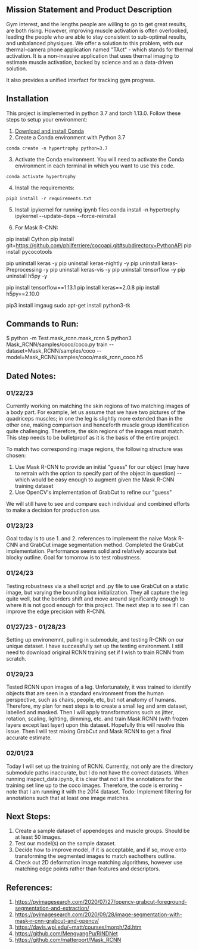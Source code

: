 ## Mission Statement and Product Description

Gym interest, and the lengths people are willing to go to get great results, are both rising. However, improving muscle activation is often overlooked, leading the people who are able to stay consistent to sub-optimal results, and unbalanced physiques. We offer a solution to this problem, with our thermal-camera phone application named "TAct" - which stands for thermal activation. It is a non-invasive application that uses thermal imaging to estimate muscle activation, backed by science and as a data-driven solution.

It also provides a unified interfact for tracking gym progress.

## Installation

This project is implemented in python 3.7 and torch 1.13.0. Follow these steps to setup your environment:

1. [Download and install Conda](https://conda.io/projects/conda/en/latest/user-guide/install/index.html "Download and install Conda")
2. Create a Conda environment with Python 3.7
```
conda create -n hypertrophy python=3.7
```
3. Activate the Conda environment. You will need to activate the Conda environment in each terminal in which you want to use this code.
```
conda activate hypertrophy
```
4. Install the requirements:
```
pip3 install -r requirements.txt
```
5. Install ipykernel for running ipynb files
conda install -n hypertrophy ipykernel --update-deps --force-reinstall

6. For Mask R-CNN:

pip install Cython
pip install git+https://github.com/philferriere/cocoapi.git#subdirectory=PythonAPI
pip install pycocotools

pip uninstall keras -y
pip uninstall keras-nightly -y
pip uninstall keras-Preprocessing -y
pip uninstall keras-vis -y
pip uninstall tensorflow -y
pip uninstall h5py -y

pip install tensorflow==1.13.1
pip install keras==2.0.8
pip install h5py==2.10.0

pip3 install imgaug
sudo apt-get install python3-tk

## Commands to Run:

$ python -m Test.mask_rcnn.mask_rcnn
$ python3 Mask_RCNN/samples/coco/coco.py train --dataset=Mask_RCNN/samples/coco --model=Mask_RCNN/samples/coco/mask_rcnn_coco.h5

## Dated Notes:

### 01/22/23

Currently working on matching the skin regions of two matching images of a body part. For example, let us assume that we have two pictures of the quadriceps muscles; in one the leg is slightly more extended than in the other one, making comparison and henceforth muscle group identification quite challenging. Therefore, the skin regions of the images must match. This step needs to be bulletproof as it is the basis of the entire project.

To match two corresponding image regions, the following structure was chosen:
1. Use Mask R-CNN to provide an initial "guess" for our object (may have to retrain with the option to specify part of the object in question)
 -- which would be easy enough to augment given the Mask R-CNN training dataset
2. Use OpenCV's implementation of GrabCut to refine our "guess"

We will still have to see and compare each individual and combined efforts to make a decision for production use.

### 01/23/23

Goal today is to use 1. and 2. references to implement the naive Mask R-CNN and GrabCut image segmentation method.
Completed the GrabCut implementation. Performance seems solid and relatively accurate but blocky outline.
Goal for tomorrow is to test robustness.

### 01/24/23

Testing robustness via a shell script and .py file to use GrabCut on a static image, but varying the bounding box initialization. They all capture the leg quite well, but the borders shift and move around significantly enough to where it is not good enough for this project.
The next step is to see if I can improve the edge precision with R-CNN.

### 01/27/23 - 01/28/23

Setting up environemnt, pulling in submodule, and testing R-CNN on our unique dataset.
I have successfully set up the testing environment. I still need to download original RCNN training set if I wish to train RCNN from scratch.

### 01/29/23

Tested RCNN upon images of a leg. Unfortunately, it was trained to identify objects that are seen in a standard environment from the human perspective, such as chairs, people, etc, but not anatomy of humans. Therefore, my plan for next steps is to create a small leg and arm dataset, labelled and masked. Then I will apply transformations such as jitter, rotation, scaling, lighting, dimming, etc. and train Mask RCNN (with frozen layers except last layer) upon this dataset. Hopefully this will resolve this issue. Then I will test mixing GrabCut and Mask RCNN to get a final accurate estimate.

### 02/01/23

Today I will set up the training of RCNN. Currently, not only are the directory submodule paths inaccurate, but I do not have the correct datasets.
When running inspect_data.ipynb, it is clear that not all the annotations for the training set line up to the coco images. Therefore, the code is erroring - note that I am running it with the 2014 dataset. Todo: Implement filtering for annotations such that at least one image matches.

## Next Steps:

1. Create a sample dataset of appendeges and muscle groups. Should be at least 50 images.
2. Test our model(s) on the sample dataset.
3. Decide how to improve model, if it is acceptable, and if so, move onto transforming the segmented images to match eachothers outline.
4. Check out 2D deformation image matching algorithms, however use matching edge points rather than features and descriptors.

## References:

1. https://pyimagesearch.com/2020/07/27/opencv-grabcut-foreground-segmentation-and-extraction/ 
2. https://pyimagesearch.com/2020/09/28/image-segmentation-with-mask-r-cnn-grabcut-and-opencv/ 
3. https://davis.wpi.edu/~matt/courses/morph/2d.htm 
4. https://github.com/MengyangPu/RINDNet 
5. https://github.com/matterport/Mask_RCNN 